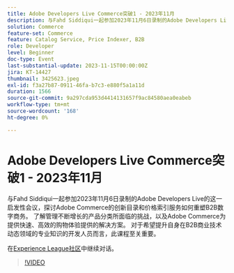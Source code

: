 ```yaml
---
title: Adobe Developers Live Commerce突破1 - 2023年11月
description: 与Fahd Siddiqui一起参加2023年11月6日录制的Adobe Developers Live的这一启发性会议，探讨Adobe Commerce的创新目录和价格索引服务如何重塑B2B数字商务。 了解管理不断增长的产品分类所面临的挑战，以及Adobe Commerce为提供快速、高效的购物体验提供的解决方案。 对于希望提升自身在B2B商业技术动态领域的专业知识的开发人员而言，此课程至关重要。
solution: Commerce
feature-set: Commerce
feature: Catalog Service, Price Indexer, B2B
role: Developer
level: Beginner
doc-type: Event
last-substantial-update: 2023-11-15T00:00:00Z
jira: KT-14427
thumbnail: 3425623.jpeg
exl-id: f3a27b87-0911-46fa-b7c3-e880f5a1a11d
duration: 1566
source-git-commit: 9a297cda953d4414131657f9ac84580aea0eabeb
workflow-type: tm+mt
source-wordcount: '168'
ht-degree: 0%

---
```


# Adobe Developers Live Commerce突破1 - 2023年11月

与Fahd Siddiqui一起参加2023年11月6日录制的Adobe Developers Live的这一启发性会议，探讨Adobe Commerce的创新目录和价格索引服务如何重塑B2B数字商务。 了解管理不断增长的产品分类所面临的挑战，以及Adobe Commerce为提供快速、高效的购物体验提供的解决方案。 对于希望提升自身在B2B商业技术动态领域的专业知识的开发人员而言，此课程至关重要。

在[Experience League社区](https://adobe.ly/3rJfZcN)中继续对话。

>[!VIDEO](https://video.tv.adobe.com/v/3425623/?learn=on)
